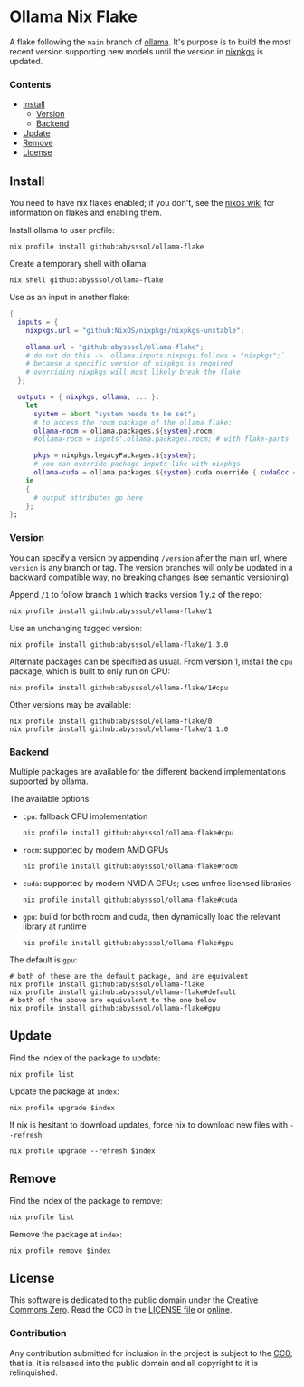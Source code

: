 # Ollama Nix Flake

A flake following the `main` branch of [ollama](https://github.com/jmorganca/ollama).
It's purpose is to build the most recent version supporting new models until
the version in [nixpkgs](https://github.com/nixos/nixpkgs) is updated.

### Contents
- [Install](#install)
  - [Version](#version)
  - [Backend](#backend)
- [Update](#update)
- [Remove](#remove)
- [License](#license)


## Install

You need to have nix flakes enabled;
if you don't, see the [nixos wiki](https://nixos.wiki/wiki/Flakes)
for information on flakes and enabling them.

Install ollama to user profile:
``` shell
nix profile install github:abysssol/ollama-flake
```

Create a temporary shell with ollama:
``` shell
nix shell github:abysssol/ollama-flake
```

Use as an input in another flake:
``` nix
{
  inputs = {
    nixpkgs.url = "github:NixOS/nixpkgs/nixpkgs-unstable";

    ollama.url = "github:abysssol/ollama-flake";
    # do not do this -> `ollama.inputs.nixpkgs.follows = "nixpkgs";`
    # because a specific version of nixpkgs is required
    # overriding nixpkgs will most likely break the flake
  };

  outputs = { nixpkgs, ollama, ... }:
    let
      system = abort "system needs to be set";
      # to access the rocm package of the ollama flake:
      ollama-rocm = ollama.packages.${system}.rocm;
      #ollama-rocm = inputs'.ollama.packages.rocm; # with flake-parts

      pkgs = nixpkgs.legacyPackages.${system};
      # you can override package inputs like with nixpkgs
      ollama-cuda = ollama.packages.${system}.cuda.override { cudaGcc = pkgs.gcc11; };
    in
    {
      # output attributes go here
    };
};
```

### Version

You can specify a version by appending `/version` after the main url,
where `version` is any branch or tag.
The version branches will only be updated in a backward compatible way, no breaking changes
(see [semantic versioning](https://semver.org)).

Append `/1` to follow branch `1` which tracks version 1.y.z of the repo:
``` shell
nix profile install github:abysssol/ollama-flake/1
```

Use an unchanging tagged version:
``` shell
nix profile install github:abysssol/ollama-flake/1.3.0
```

Alternate packages can be specified as usual.
From version 1, install the `cpu` package, which is built to only run on CPU:
``` shell
nix profile install github:abysssol/ollama-flake/1#cpu
```

Other versions may be available:
``` shell
nix profile install github:abysssol/ollama-flake/0
nix profile install github:abysssol/ollama-flake/1.1.0
```

### Backend

Multiple packages are available for the different backend implementations supported by ollama.

The available options:
- `cpu`: fallback CPU implementation
  ``` shell
  nix profile install github:abysssol/ollama-flake#cpu
  ```
- `rocm`: supported by modern AMD GPUs
  ``` shell
  nix profile install github:abysssol/ollama-flake#rocm
  ```
- `cuda`: supported by modern NVIDIA GPUs; uses unfree licensed libraries
  ``` shell
  nix profile install github:abysssol/ollama-flake#cuda
  ```
- `gpu`: build for both rocm and cuda, then dynamically load the relevant library at runtime
  ``` shell
  nix profile install github:abysssol/ollama-flake#gpu
  ```

The default is `gpu`:
``` shell
# both of these are the default package, and are equivalent
nix profile install github:abysssol/ollama-flake
nix profile install github:abysssol/ollama-flake#default
# both of the above are equivalent to the one below
nix profile install github:abysssol/ollama-flake#gpu
```


## Update

Find the index of the package to update:
``` shell
nix profile list
```

Update the package at `index`:
``` shell
nix profile upgrade $index
```

If nix is hesitant to download updates, force nix to download new files with `--refresh`:
``` shell
nix profile upgrade --refresh $index
```


## Remove

Find the index of the package to remove:
``` shell
nix profile list
```

Remove the package at `index`:
``` shell
nix profile remove $index
```


## License

This software is dedicated to the public domain under the [Creative Commons Zero](
https://creativecommons.org/publicdomain/zero/1.0).
Read the CC0 in the [LICENSE file](./LICENSE) or [online](
https://creativecommons.org/publicdomain/zero/1.0/legalcode).

### Contribution

Any contribution submitted for inclusion in the project is subject to the [CC0](./LICENSE);
that is, it is released into the public domain and all copyright to it is relinquished.
